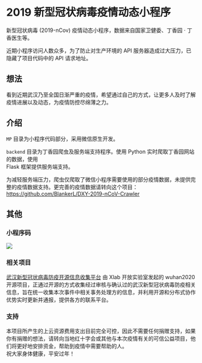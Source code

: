 # 2019 新型冠状病毒疫情动态小程序  
新型冠状病毒 (2019-nCov) 疫情动态小程序，数据来自国家卫健委、丁香园 · 丁香医生等。  

近期小程序访问人数众多，为了防止对生产环境的 API 服务器造成过大压力，已隐藏了项目代码中的 API 请求地址。  

## 想法  
看到近期武汉乃至全国日渐严重的疫情，希望通过自己的方式，让更多人及时了解疫情进展以及动态，为疫情防控尽绵薄之力。  

## 介绍  
`MP` 目录为小程序代码部分，采用微信原生开发。  

`backend` 目录为丁香园爬虫及服务端支持程序。使用 Python 实时爬取丁香园网站的数据，使用  
Flask 框架提供服务端支持。  

为减轻服务端压力，爬虫仅爬取了微信小程序需要使用的部分疫情数据，未提供完整的疫情数据支持。更完善的疫情数据请转向这个项目：https://github.com/BlankerL/DXY-2019-nCoV-Crawler  

## 其他  
### 小程序码  
![](https://blogpic-1251807995.cos.ap-shanghai.myqcloud.com/20200129004536.png)  
### 相关项目  
[武汉新型冠状病毒防疫开源信息收集平台](https://github.com/wuhan2020) 由 Xlab 开放实验室发起的 wuhan2020 开源项目，正通过开源的方式收集经过审核与确认过的武汉新型冠状病毒防疫相关信息，旨在统一收集本次事件中相关事务处理方的信息，并利用开源和分布式协作优势实时更新并通报，提供各方的联系平台。  
### 支持  
本项目所产生的上云资源费用支出目前完全可控，因此不需要任何捐赠支持，如果你有捐赠的想法，请转向当地红十字会或其他与本次疫情有关的可信公益项目，他们将更好地安排资金，帮助到疫情中需要帮助的人。  
祝大家身体健康，平安过年！  